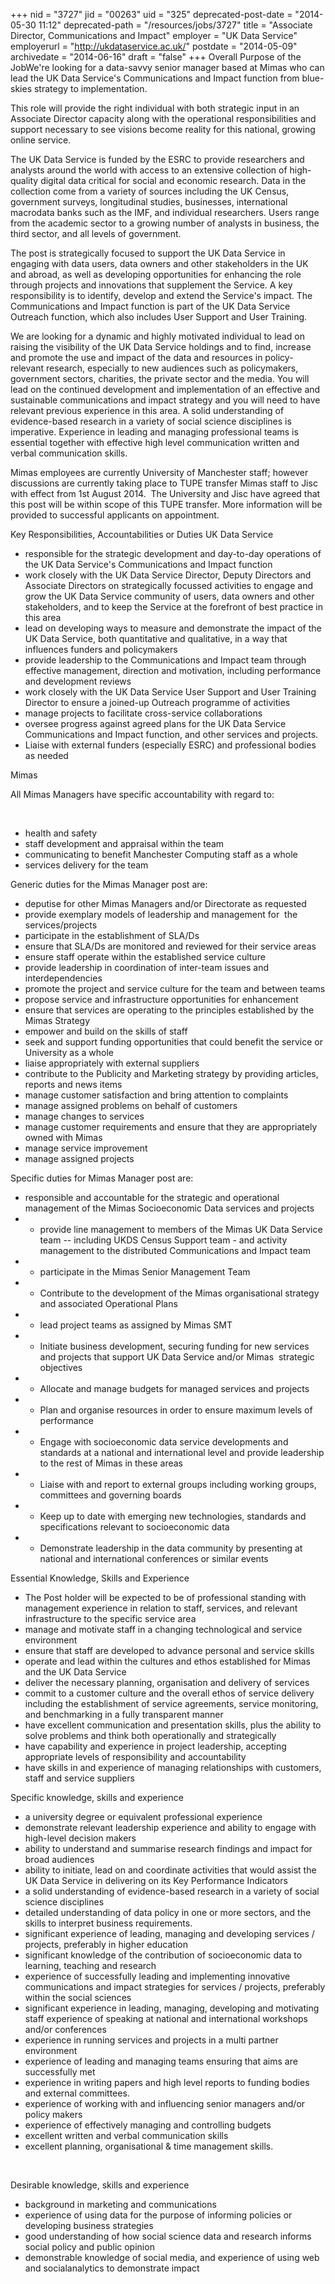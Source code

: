 +++
nid = "3727"
jid = "00263"
uid = "325"
deprecated-post-date = "2014-05-30 11:12"
deprecated-path = "/resources/jobs/3727"
title = "Associate Director, Communications and Impact"
employer = "UK Data Service"
employerurl = "http://ukdataservice.ac.uk/"
postdate = "2014-05-09"
archivedate = "2014-06-16"
draft = "false"
+++
Overall Purpose of the JobWe're looking for a data-savvy senior manager
based at Mimas who can lead the UK Data Service's Communications and
Impact function from blue-skies strategy to implementation.

This role will provide the right individual with both strategic input in
an Associate Director capacity along with the operational
responsibilities and support necessary to see visions become reality for
this national, growing online service.

The UK Data Service is funded by the ESRC to provide researchers and
analysts around the world with access to an extensive collection of
high-quality digital data critical for social and economic research.
Data in the collection come from a variety of sources including the UK
Census, government surveys, longitudinal studies, businesses,
international macrodata banks such as the IMF, and individual
researchers. Users range from the academic sector to a growing number of
analysts in business, the third sector, and all levels of government.

The post is strategically focused to support the UK Data Service in
engaging with data users, data owners and other stakeholders in the UK
and abroad, as well as developing opportunities for enhancing the role
through projects and innovations that supplement the Service. A key
responsibility is to identify, develop and extend the Service's impact.
The Communications and Impact function is part of the UK Data Service
Outreach function, which also includes User Support and User Training.

We are looking for a dynamic and highly motivated individual to lead on
raising the visibility of the UK Data Service holdings and to find,
increase and promote the use and impact of the data and resources in
policy-relevant research, especially to new audiences such as
policymakers, government sectors, charities, the private sector and the
media. You will lead on the continued development and implementation of
an effective and sustainable communications and impact strategy and you
will need to have relevant previous experience in this area. A solid
understanding of evidence-based research in a variety of social science
disciplines is imperative. Experience in leading and managing
professional teams is essential together with effective high level
communication written and verbal communication skills.

Mimas employees are currently University of Manchester staff; however
discussions are currently taking place to TUPE transfer Mimas staff to
Jisc with effect from 1st August 2014.  The University and Jisc have
agreed that this post will be within scope of this TUPE transfer. More
information will be provided to successful applicants on appointment.

Key Responsibilities, Accountabilities or Duties
UK Data Service

-   responsible for the strategic development and day-to-day operations
    of the UK Data Service's Communications and Impact function
-   work closely with the UK Data Service Director, Deputy Directors and
    Associate Directors on strategically focussed activities to engage
    and grow the UK Data Service community of users, data owners and
    other stakeholders, and to keep the Service at the forefront of best
    practice in this area
-   lead on developing ways to measure and demonstrate the impact of the
    UK Data Service, both quantitative and qualitative, in a way that
    influences funders and policymakers
-   provide leadership to the Communications and Impact team through
    effective management, direction and motivation, including
    performance and development reviews
-   work closely with the UK Data Service User Support and User Training
    Director to ensure a joined-up Outreach programme of activities
-   manage projects to facilitate cross-service collaborations
-   oversee progress against agreed plans for the UK Data Service
    Communications and Impact function, and other services and projects.
-   Liaise with external funders (especially ESRC) and professional
    bodies as needed

Mimas

All Mimas Managers have specific accountability with regard to:

 

-   health and safety
-   staff development and appraisal within the team
-   communicating to benefit Manchester Computing staff as a whole
-   services delivery for the team

Generic duties for the Mimas Manager post are:

-   deputise for other Mimas Managers and/or Directorate as requested
-   provide exemplary models of leadership and management for  the
    services/projects
-   participate in the establishment of SLA/Ds
-   ensure that SLA/Ds are monitored and reviewed for their service
    areas
-   ensure staff operate within the established service culture
-   provide leadership in coordination of inter-team issues and
    interdependencies
-   promote the project and service culture for the team and between
    teams
-   propose service and infrastructure opportunities for enhancement
-   ensure that services are operating to the principles established by
    the Mimas Strategy
-   empower and build on the skills of staff
-   seek and support funding opportunities that could benefit the
    service or University as a whole
-   liaise appropriately with external suppliers
-   contribute to the Publicity and Marketing strategy by providing
    articles, reports and news items
-   manage customer satisfaction and bring attention to complaints
-   manage assigned problems on behalf of customers
-   manage changes to services
-   manage customer requirements and ensure that they are appropriately
    owned with Mimas
-   manage service improvement
-   manage assigned projects

Specific duties for Mimas Manager post are:

-   responsible and accountable for the strategic and operational
    management of the Mimas Socioeconomic Data services and projects
-   -   provide line management to members of the Mimas UK Data Service
    team -- including UKDS Census Support team - and activity management
    to the distributed Communications and Impact team
-   -   participate in the Mimas Senior Management Team
-   -   Contribute to the development of the Mimas organisational
    strategy and associated Operational Plans
-   -   lead project teams as assigned by Mimas SMT
-   -   Initiate business development, securing funding for new services
    and projects that support UK Data Service and/or Mimas  strategic
    objectives
-   -   Allocate and manage budgets for managed services and projects
-   -   Plan and organise resources in order to ensure maximum levels of
    performance
-   -   Engage with socioeconomic data service developments and
    standards at a national and international level and provide
    leadership to the rest of Mimas in these areas
-   -   Liaise with and report to external groups including working
    groups, committees and governing boards
-   -   Keep up to date with emerging new technologies, standards and
    specifications relevant to socioeconomic data
-   -   Demonstrate leadership in the data community by presenting at
    national and international conferences or similar events
  
Essential Knowledge, Skills and Experience

-   The Post holder will be expected to be of professional standing with
    management experience in relation to staff, services, and relevant
    infrastructure to the specific service area
-   manage and motivate staff in a changing technological and service
    environment
-   ensure that staff are developed to advance personal and service
    skills
-   operate and lead within the cultures and ethos established for Mimas
    and the UK Data Service
-   deliver the necessary planning, organisation and delivery of
    services
-   commit to a customer culture and the overall ethos of service
    delivery including the establishment of service agreements, service
    monitoring, and benchmarking in a fully transparent manner
-   have excellent communication and presentation skills, plus the
    ability to solve problems and think both operationally and
    strategically
-   have capability and experience in project leadership, accepting
    appropriate levels of responsibility and accountability
-   have skills in and experience of managing relationships with
    customers, staff and service suppliers

Specific knowledge, skills and experience

-   a university degree or equivalent professional experience
-   demonstrate relevant leadership experience and ability to engage
    with high-level decision makers
-   ability to understand and summarise research findings and impact for
    broad audiences
-   ability to initiate, lead on and coordinate activities that would
    assist the UK Data Service in delivering on its Key Performance
    Indicators
-   a solid understanding of evidence-based research in a variety of
    social science disciplines
-   detailed understanding of data policy in one or more sectors, and
    the skills to interpret business requirements.
-   significant experience of leading, managing and developing services
    / projects, preferably in higher education
-   significant knowledge of the contribution of socioeconomic data to
    learning, teaching and research
-   experience of successfully leading and implementing innovative
    communications and impact strategies for services / projects,
    preferably within the social sciences
-   significant experience in leading, managing, developing and
    motivating staff experience of speaking at national and
    international workshops and/or conferences
-   experience in running services and projects in a multi partner
    environment
-   experience of leading and managing teams ensuring that aims are
    successfully met
-   experience in writing papers and high level reports to funding
    bodies and external committees.
-   experience of working with and influencing senior managers and/or
    policy makers
-   experience of effectively managing and controlling budgets
-   excellent written and verbal communication skills
-   excellent planning, organisational & time management skills.

 

Desirable knowledge, skills and experience

-   background in marketing and communications
-   experience of using data for the purpose of informing policies or
    developing business strategies
-   good understanding of how social science data and research informs
    social policy and public opinion
-   demonstrable knowledge of social media, and experience of using web
    and socialanalytics to demonstrate impact
